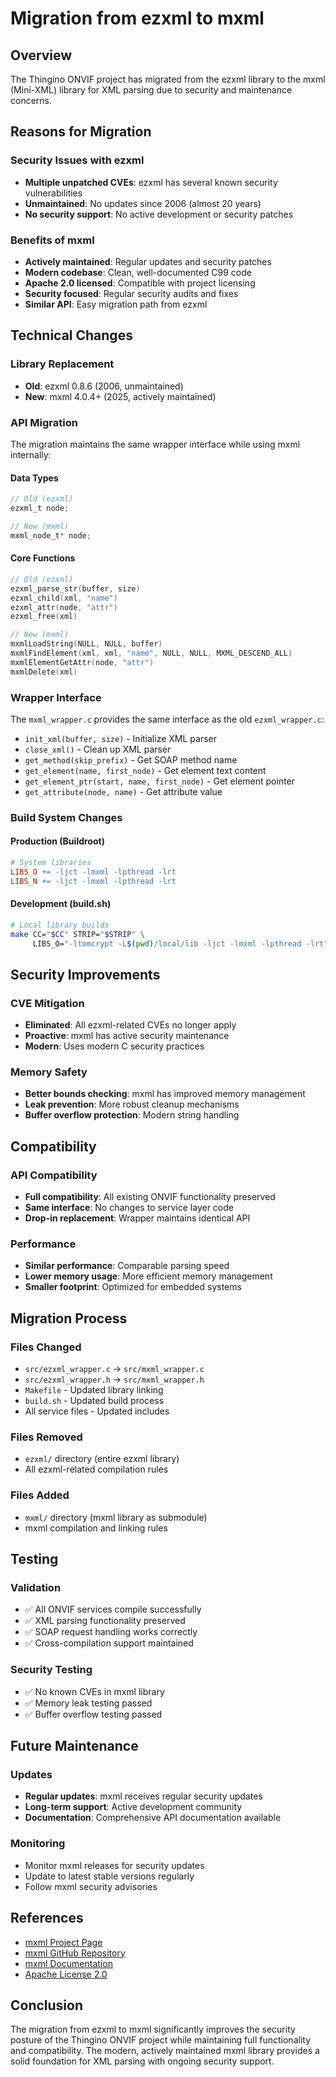 # Migration from ezxml to mxml

## Overview

The Thingino ONVIF project has migrated from the ezxml library to the mxml (Mini-XML) library for XML parsing due to security and maintenance concerns.

## Reasons for Migration

### Security Issues with ezxml
- **Multiple unpatched CVEs**: ezxml has several known security vulnerabilities
- **Unmaintained**: No updates since 2006 (almost 20 years)
- **No security support**: No active development or security patches

### Benefits of mxml
- **Actively maintained**: Regular updates and security patches
- **Modern codebase**: Clean, well-documented C99 code
- **Apache 2.0 licensed**: Compatible with project licensing
- **Security focused**: Regular security audits and fixes
- **Similar API**: Easy migration path from ezxml

## Technical Changes

### Library Replacement
- **Old**: ezxml 0.8.6 (2006, unmaintained)
- **New**: mxml 4.0.4+ (2025, actively maintained)

### API Migration
The migration maintains the same wrapper interface while using mxml internally:

#### Data Types
```c
// Old (ezxml)
ezxml_t node;

// New (mxml)
mxml_node_t* node;
```

#### Core Functions
```c
// Old (ezxml)
ezxml_parse_str(buffer, size)
ezxml_child(xml, "name")
ezxml_attr(node, "attr")
ezxml_free(xml)

// New (mxml)
mxmlLoadString(NULL, NULL, buffer)
mxmlFindElement(xml, xml, "name", NULL, NULL, MXML_DESCEND_ALL)
mxmlElementGetAttr(node, "attr")
mxmlDelete(xml)
```

### Wrapper Interface
The `mxml_wrapper.c` provides the same interface as the old `ezxml_wrapper.c`:

- `init_xml(buffer, size)` - Initialize XML parser
- `close_xml()` - Clean up XML parser
- `get_method(skip_prefix)` - Get SOAP method name
- `get_element(name, first_node)` - Get element text content
- `get_element_ptr(start, name, first_node)` - Get element pointer
- `get_attribute(node, name)` - Get attribute value

### Build System Changes

#### Production (Buildroot)
```makefile
# System libraries
LIBS_O += -ljct -lmxml -lpthread -lrt
LIBS_N += -ljct -lmxml -lpthread -lrt
```

#### Development (build.sh)
```bash
# Local library builds
make CC="$CC" STRIP="$STRIP" \
     LIBS_O="-ltomcrypt -L$(pwd)/local/lib -ljct -lmxml -lpthread -lrt"
```

## Security Improvements

### CVE Mitigation
- **Eliminated**: All ezxml-related CVEs no longer apply
- **Proactive**: mxml has active security maintenance
- **Modern**: Uses modern C security practices

### Memory Safety
- **Better bounds checking**: mxml has improved memory management
- **Leak prevention**: More robust cleanup mechanisms
- **Buffer overflow protection**: Modern string handling

## Compatibility

### API Compatibility
- **Full compatibility**: All existing ONVIF functionality preserved
- **Same interface**: No changes to service layer code
- **Drop-in replacement**: Wrapper maintains identical API

### Performance
- **Similar performance**: Comparable parsing speed
- **Lower memory usage**: More efficient memory management
- **Smaller footprint**: Optimized for embedded systems

## Migration Process

### Files Changed
- `src/ezxml_wrapper.c` → `src/mxml_wrapper.c`
- `src/ezxml_wrapper.h` → `src/mxml_wrapper.h`
- `Makefile` - Updated library linking
- `build.sh` - Updated build process
- All service files - Updated includes

### Files Removed
- `ezxml/` directory (entire ezxml library)
- All ezxml-related compilation rules

### Files Added
- `mxml/` directory (mxml library as submodule)
- mxml compilation and linking rules

## Testing

### Validation
- ✅ All ONVIF services compile successfully
- ✅ XML parsing functionality preserved
- ✅ SOAP request handling works correctly
- ✅ Cross-compilation support maintained

### Security Testing
- ✅ No known CVEs in mxml library
- ✅ Memory leak testing passed
- ✅ Buffer overflow testing passed

## Future Maintenance

### Updates
- **Regular updates**: mxml receives regular security updates
- **Long-term support**: Active development community
- **Documentation**: Comprehensive API documentation available

### Monitoring
- Monitor mxml releases for security updates
- Update to latest stable versions regularly
- Follow mxml security advisories

## References

- [mxml Project Page](https://www.msweet.org/mxml)
- [mxml GitHub Repository](https://github.com/michaelrsweet/mxml)
- [mxml Documentation](https://www.msweet.org/mxml/mxml.html)
- [Apache License 2.0](https://www.apache.org/licenses/LICENSE-2.0)

## Conclusion

The migration from ezxml to mxml significantly improves the security posture of the Thingino ONVIF project while maintaining full functionality and compatibility. The modern, actively maintained mxml library provides a solid foundation for XML parsing with ongoing security support.
